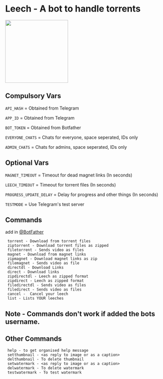 # Leech - A bot to handle torrents


<p><a href="https://heroku.com/deploy?template=https://github.com/aaryanmishra/leechbot"> <img src="https://img.shields.io/badge/Deploy%20To%20Heroku-blueviolet?style=for-the-badge&logo=heroku" width="200""/></a></p>

  
  ## Compulsory Vars
  
  `API_HASH` = Obtained from Telegram 

  `APP_ID`  = Obtained from Telegram

  `BOT_TOKEN`  = Obtained from Botfather
  
  `EVERYONE_CHATS`  = Chats for everyone, space seperated, IDs only
  
  `ADMIN_CHATS`  = Chats for admins, space seperated, IDs only


  ## Optional Vars

   `MAGNET_TIMEOUT`  = Timeout for dead magnet links (In seconds)

   `LEECH_TIMEOUT`  = Timeout for torrent files (In seconds)

   `PROGRESS_UPDATE_DELAY`  = Delay for progress and other things (In seconds)
 
   `TESTMODE`  = Use Telegram's test server


  ## Commands 
  add in [@BotFather](https://t.me/BotFather)

     torrent - Download from torrent files
     ziptorrent - Download torrent files as zipped
     filetorrent - Sends video as files
     magnet - Download from magnet links
     zipmagnet - Download magnet links as zip
     filemagnet - Sends video as file
     directdl - Download Links
     direct - Download links
     zipdirectdl - Leech as zipped format
     zipdirect - Leech as zipped format
     filedirectdl - Sends video as files
     filedirect - Sends video as files
     cancel -  Cancel your leech
     list - Lists YOUR leeches

 ## Note - Commands don't work if added the bots username.


   ## Other Commands

     help - to get organised help message
     setthumbnail - <as reply to image or as a caption>
     delthumbnail - To delete thumbnail
     setwatermark - <as reply to image or as a caption>
     delwatermark - To delete watermark
     testwatermark - To test watermark
